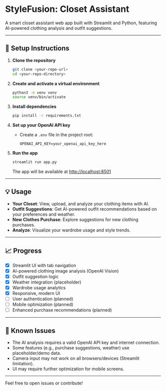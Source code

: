 # StyleFusion: Closet Assistant

A smart closet assistant web app built with Streamlit and Python, featuring AI-powered clothing analysis and outfit suggestions.

---

## 🚀 Setup Instructions

1. **Clone the repository**
   ```bash
   git clone <your-repo-url>
   cd <your-repo-directory>
   ```

2. **Create and activate a virtual environment**
   ```bash
   python3 -m venv venv
   source venv/bin/activate
   ```

3. **Install dependencies**
   ```bash
   pip install -r requirements.txt
   ```

4. **Set up your OpenAI API key**
   - Create a `.env` file in the project root:
     ```
     OPENAI_API_KEY=your_openai_api_key_here
     ```

5. **Run the app**
   ```bash
   streamlit run app.py
   ```
   The app will be available at [http://localhost:8501](http://localhost:8501)

---

## 💡 Usage
- **Your Closet**: View, upload, and analyze your clothing items with AI.
- **Outfit Suggestions**: Get AI-powered outfit recommendations based on your preferences and weather.
- **New Clothes Purchase**: Explore suggestions for new clothing purchases.
- **Analyze**: Visualize your wardrobe usage and style trends.

---

## 📈 Progress
- [x] Streamlit UI with tab navigation
- [x] AI-powered clothing image analysis (OpenAI Vision)
- [x] Outfit suggestion logic
- [x] Weather integration (placeholder)
- [x] Wardrobe usage analytics
- [x] Responsive, modern UI
- [ ] User authentication (planned)
- [ ] Mobile optimization (planned)
- [ ] Enhanced purchase recommendations (planned)

---

## 🐞 Known Issues
- The AI analysis requires a valid OpenAI API key and internet connection.
- Some features (e.g., purchase suggestions, weather) use placeholder/demo data.
- Camera input may not work on all browsers/devices (Streamlit limitation).
- UI may require further optimization for mobile screens.

---

Feel free to open issues or contribute! 